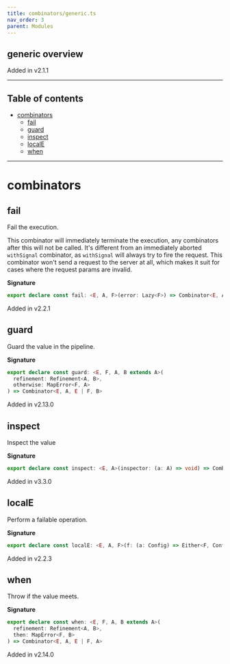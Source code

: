 ```yaml
---
title: combinators/generic.ts
nav_order: 3
parent: Modules
---
```


## generic overview

Added in v2.1.1

---

<h2 class="text-delta">Table of contents</h2>

- [combinators](#combinators)
  - [fail](#fail)
  - [guard](#guard)
  - [inspect](#inspect)
  - [localE](#locale)
  - [when](#when)

---

# combinators

## fail

Fail the execution.

This combinator will immediately terminate the execution, any combinators after this will not be called.
It's different from an immediately aborted `withSignal` combinator, as `withSignal` will always try to fire
the request. This combinator won't send a request to the server at all, which makes it suit for
cases where the request params are invalid.

**Signature**

```ts
export declare const fail: <E, A, F>(error: Lazy<F>) => Combinator<E, A, E | F, A>
```

Added in v2.2.1

## guard

Guard the value in the pipeline.

**Signature**

```ts
export declare const guard: <E, F, A, B extends A>(
  refinement: Refinement<A, B>,
  otherwise: MapError<F, A>
) => Combinator<E, A, E | F, B>
```

Added in v2.13.0

## inspect

Inspect the value

**Signature**

```ts
export declare const inspect: <E, A>(inspector: (a: A) => void) => Combinator<E, A, E, A>
```

Added in v3.3.0

## localE

Perform a failable operation.

**Signature**

```ts
export declare const localE: <E, A, F>(f: (a: Config) => Either<F, Config>) => Combinator<E, A, E | F, A>
```

Added in v2.2.3

## when

Throw if the value meets.

**Signature**

```ts
export declare const when: <E, F, A, B extends A>(
  refinement: Refinement<A, B>,
  then: MapError<F, B>
) => Combinator<E, A, E | F, A>
```

Added in v2.14.0
